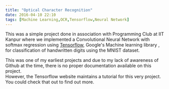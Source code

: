 ```yaml
---
title: "Optical Character Recognition"
date: 2016-04-10 22:10
tags: [Machine Learning,OCR,Tensorflow,Neural Network]
---
```


This was a simple project done in association with Programming Club at IIT Kanpur where we implemented a Convolutional Neural Network with softmax regression using [Tensorflow](https://www.tensorflow.org/), Google's Machine learning library , for classification of handwritten digits using the MNIST dataset. 

This was one of my earliest projects and due to my lack of awareness of Github at the time, there is no proper documentation available on this project.  
However, the Tensorflow website maintains a tutorial for this very project. You could check that out to find out more.
